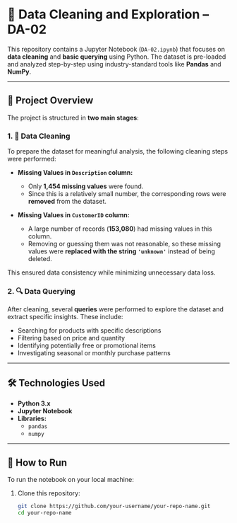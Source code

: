 # 🧹 Data Cleaning and Exploration – DA-02

This repository contains a Jupyter Notebook (`DA-02.ipynb`) that focuses on **data cleaning** and **basic querying** using Python. The dataset is pre-loaded and analyzed step-by-step using industry-standard tools like **Pandas** and **NumPy**.

---

## 📌 Project Overview

The project is structured in **two main stages**:

### 1. 🔧 Data Cleaning

To prepare the dataset for meaningful analysis, the following cleaning steps were performed:

- **Missing Values in `Description` column:**
  - Only **1,454 missing values** were found.
  - Since this is a relatively small number, the corresponding rows were **removed** from the dataset.
  
- **Missing Values in `CustomerID` column:**
  - A large number of records (**153,080**) had missing values in this column.
  - Removing or guessing them was not reasonable, so these missing values were **replaced with the string `'unknown'`** instead of being deleted.

This ensured data consistency while minimizing unnecessary data loss.

### 2. 🔍 Data Querying

After cleaning, several **queries** were performed to explore the dataset and extract specific insights. These include:

- Searching for products with specific descriptions
- Filtering based on price and quantity
- Identifying potentially free or promotional items
- Investigating seasonal or monthly purchase patterns

---

## 🛠️ Technologies Used

- **Python 3.x**
- **Jupyter Notebook**
- **Libraries:**
  - `pandas`
  - `numpy`

---

## 🚀 How to Run

To run the notebook on your local machine:

1. Clone this repository:
   ```bash
   git clone https://github.com/your-username/your-repo-name.git
   cd your-repo-name

